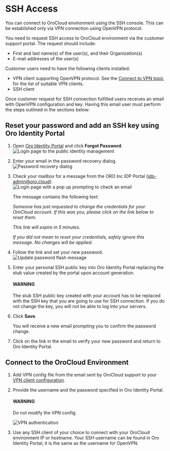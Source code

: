 <a id="public-identity-management-ssh"></a>

# SSH Access

<!-- begin_include -->

You can connect to OroCloud environment using the SSH console. This can be established only via VPN connection using OpenVPN protocol.

You need to request SSH access to OroCloud environment via the customer support portal. The request should include:

* First and last name(s) of the user(s), and their Organization(s)
* E-mail addresses of the user(s)

Customer users need to have the following clients installed:

* VPN client supporting OpenVPN protocol. See the [Connect to VPN topic](../connect-vpn.md#cloud-connect-vpn) for the list of suitable VPN clients.
* SSH client

Once customer request for SSH connection fulfilled users receives an email with OpenVPN configuration and key. Having this email user must perform the steps outlined in the sections below:

## Reset your password and add an SSH key using Oro Identity Portal

1. Open <a href="https://idp.oro.cloud" target="_blank">Oro Identity Portal</a> and click **Forgot Password**.
   ![Login page to the public identity management](cloud/img/cloud/login_identity_portal.png)
2. Enter your email in the password recovery dialog.
   ![Password recovery dialog](cloud/img/cloud/recovery_dialog.png)
3. Check your mailbox for a message from the ORO Inc IDP Portal ([idp-admin@oro.cloud](mailto:idp-admin@oro.cloud)).
   ![Login page with a pop up prompting to check an email](cloud/img/cloud/email_instructions.png)

   The message contains the following text:

   *Someone has just requested to change the credentials for your OroCloud account. If this was you, please click on the link below to reset them.*

    *<LINK>*

   *This link will expire in 5 minutes.*

   *If you did not mean to reset your credentials, safely ignore this message. No changes will be applied.*
4. Follow the link and set your new password.
   ![Update password flash message](cloud/img/cloud/change_password.png)
5. Enter your personal SSH public key into Oro Identity Portal replacing the stub value created by the portal upon account generation.

   #### WARNING
   The stub SSH public key created with your account has to be replaced with the SSH key that you are going to use for SSH connection. If you do not change the key, you will not be able to log into your servers.
6. Click **Save**.

   You will receive a new email prompting you to confirm the password change.
7. Click on the link in the email to verify your new password and return to Oro Identity Portal.

## Connect to the OroCloud Environment

1. Add VPN config file from the email sent by OroCloud support to your [VPN client configuration](../connect-vpn.md#cloud-connect-vpn).
2. Provide the username and the password specified in Oro Identity Portal.

   #### WARNING
   Do not modify the VPN config.

   ![VPN authentication](cloud/img/cloud/vpn_authentication.png)
3. Use any SSH client of your choice to connect with your OroCloud environment IP or hostname. Your SSH username can be found in Oro Identity Portal; it is the same as the username for OpenVPN.

<!-- finish_include -->
